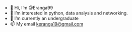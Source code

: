 - 👋 Hi, I’m @Eranga99
- 👀 I’m interested in python, data analysis and networking.
- 🌱 I’m currently an undergraduate
- 📫 My email keranga19@gmail.com

<!---
Eranga99/Eranga99 is a ✨ special ✨ repository because its `README.md` (this file) appears on your GitHub profile.
You can click the Preview link to take a look at your changes.
--->
